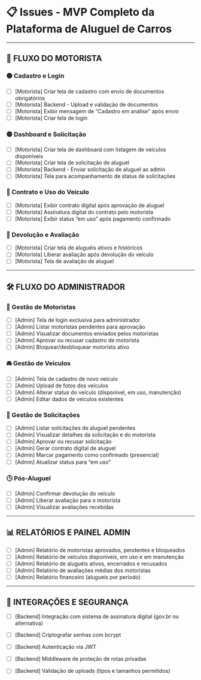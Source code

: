 
# 📋 Issues - MVP Completo da Plataforma de Aluguel de Carros

---

## 🚗 FLUXO DO MOTORISTA

### 🟢 Cadastro e Login

- [ ] [Motorista] Criar tela de cadastro com envio de documentos obrigatórios
- [ ] [Motorista] Backend - Upload e validação de documentos
- [ ] [Motorista] Exibir mensagem de “Cadastro em análise” após envio
- [ ] [Motorista] Criar tela de login

### 🟡 Dashboard e Solicitação

- [ ] [Motorista] Criar tela de dashboard com listagem de veículos disponíveis
- [ ] [Motorista] Criar tela de solicitação de aluguel
- [ ] [Motorista] Backend - Enviar solicitação de aluguel ao admin
- [ ] [Motorista] Tela para acompanhamento de status de solicitações

### 🔵 Contrato e Uso do Veículo

- [ ] [Motorista] Exibir contrato digital após aprovação de aluguel
- [ ] [Motorista] Assinatura digital do contrato pelo motorista
- [ ] [Motorista] Exibir status “em uso” após pagamento confirmado

### 🔴 Devolução e Avaliação

- [ ] [Motorista] Criar tela de aluguéis ativos e históricos
- [ ] [Motorista] Liberar avaliação após devolução do veículo
- [ ] [Motorista] Tela de avaliação de aluguel

---

## 🛠️ FLUXO DO ADMINISTRADOR

### 👤 Gestão de Motoristas

- [ ] [Admin] Tela de login exclusiva para administrador
- [ ] [Admin] Listar motoristas pendentes para aprovação
- [ ] [Admin] Visualizar documentos enviados pelos motoristas
- [ ] [Admin] Aprovar ou recusar cadastro de motorista
- [ ] [Admin] Bloquear/desbloquear motorista ativo

### 🚘 Gestão de Veículos

- [ ] [Admin] Tela de cadastro de novo veículo
- [ ] [Admin] Upload de fotos dos veículos
- [ ] [Admin] Alterar status do veículo (disponível, em uso, manutenção)
- [ ] [Admin] Editar dados de veículos existentes

### 📄 Gestão de Solicitações

- [ ] [Admin] Listar solicitações de aluguel pendentes
- [ ] [Admin] Visualizar detalhes da solicitação e do motorista
- [ ] [Admin] Aprovar ou recusar solicitação
- [ ] [Admin] Gerar contrato digital de aluguel
- [ ] [Admin] Marcar pagamento como confirmado (presencial)
- [ ] [Admin] Atualizar status para “em uso”

### 🕓 Pós-Aluguel

- [ ] [Admin] Confirmar devolução do veículo
- [ ] [Admin] Liberar avaliação para o motorista
- [ ] [Admin] Visualizar avaliações recebidas

---

## 📊 RELATÓRIOS E PAINEL ADMIN

- [ ] [Admin] Relatório de motoristas aprovados, pendentes e bloqueados
- [ ] [Admin] Relatório de veículos disponíveis, em uso e em manutenção
- [ ] [Admin] Relatório de aluguéis ativos, encerrados e recusados
- [ ] [Admin] Relatório de avaliações médias dos motoristas
- [ ] [Admin] Relatório financeiro (alugueis por período)

---

## 🔐 INTEGRAÇÕES E SEGURANÇA

- [ ] [Backend] Integração com sistema de assinatura digital (gov.br ou alternativa)
- [ ] [Backend] Criptografar senhas com bcrypt
- [ ] [Backend] Autenticação via JWT
- [ ] [Backend] Middleware de proteção de rotas privadas
- [ ] [Backend] Validação de uploads (tipos e tamanhos permitidos)


